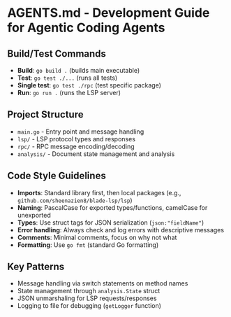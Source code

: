 # AGENTS.md - Development Guide for Agentic Coding Agents

## Build/Test Commands
- **Build**: `go build .` (builds main executable)
- **Test**: `go test ./...` (runs all tests)
- **Single test**: `go test ./rpc` (test specific package)
- **Run**: `go run .` (runs the LSP server)

## Project Structure
- `main.go` - Entry point and message handling
- `lsp/` - LSP protocol types and responses
- `rpc/` - RPC message encoding/decoding
- `analysis/` - Document state management and analysis

## Code Style Guidelines
- **Imports**: Standard library first, then local packages (e.g., `github.com/sheenazien8/blade-lsp/lsp`)
- **Naming**: PascalCase for exported types/functions, camelCase for unexported
- **Types**: Use struct tags for JSON serialization (`json:"fieldName"`)
- **Error handling**: Always check and log errors with descriptive messages
- **Comments**: Minimal comments, focus on why not what
- **Formatting**: Use `go fmt` (standard Go formatting)

## Key Patterns
- Message handling via switch statements on method names
- State management through `analysis.State` struct
- JSON unmarshaling for LSP requests/responses
- Logging to file for debugging (`getLogger` function)